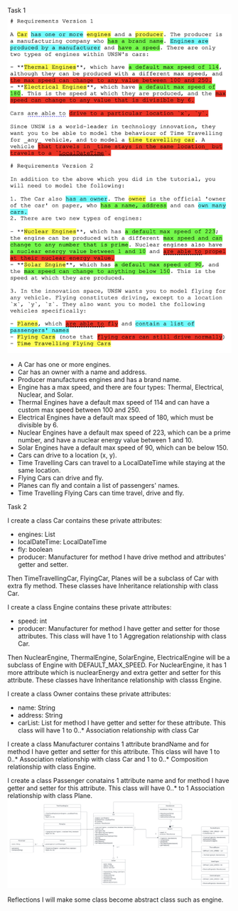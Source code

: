 Task 1
![](./pic_1.png)
- A Car has one or more engines.
- Car has an owner with a name and address.
- Producer manufactures engines and has a brand name.
- Engine has a max speed, and there are four types: Thermal, Electrical, Nuclear, and Solar.
- Thermal Engines have a default max speed of 114 and can have a custom max speed between 100 and 250.
- Electrical Engines have a default max speed of 180, which must be divisible by 6.
- Nuclear Engines have a default max speed of 223, which can be a prime number, and have a nuclear energy value between 1 and 10.
- Solar Engines have a default max speed of 90, which can be below 150.
- Cars can drive to a location (x, y).
- Time Travelling Cars can travel to a LocalDateTime while staying at the same location.
- Flying Cars can drive and fly.
- Planes can fly and contain a list of passengers' names.
- Time Travelling Flying Cars can time travel, drive and fly.

Task 2

I create a class Car contains these private attributes:
- engines: List<Engine>
- localDateTime: LocalDateTime
- fly: boolean
- producer: Manufacturer
for method I have drive method and attributes' getter and setter.

Then TimeTravellingCar, FlyingCar, Planes will be a subclass of Car with extra fly method.
These classes have Inheritance relationship with class Car.

I create a class Engine contains these private attributes:
- speed: int
- producer: Manufacturer
for method I have getter and setter for those attributes. This class will have 1 to 1 Aggregation relationship with class Car.

Then NuclearEngine, ThermalEngine, SolarEngine, ElectricalEngine will be a subclass of Engine with DEFAULT_MAX_SPEED.
For NuclearEngine, it has 1 more attribute which is nuclearEnergy and extra getter and setter for this attribute.
These classes have Inheritance relationship with classs Engine.


I create a class Owner contains these private attributes:
- name: String
- address: String
- carList: List<Car>
for method I have getter and setter for these attribute. This class will have 1 to 0..* Association relationship with class Car

I create a class Manufacturer contains 1 attribute brandName and for method I have getter and setter for this attribute.
This class will have 1 to 0..* Association relationship with class Car and 1 to 0..* Composition relationship with class Engine.

I create a class Passenger conatains 1 attribute name and for method I have getter and setter for this attribute.
This class will have 0..* to 1 Association relationship with class Plane.
![](./cars-design.png)

Reflections
I will make some class become abstract class such as engine.
